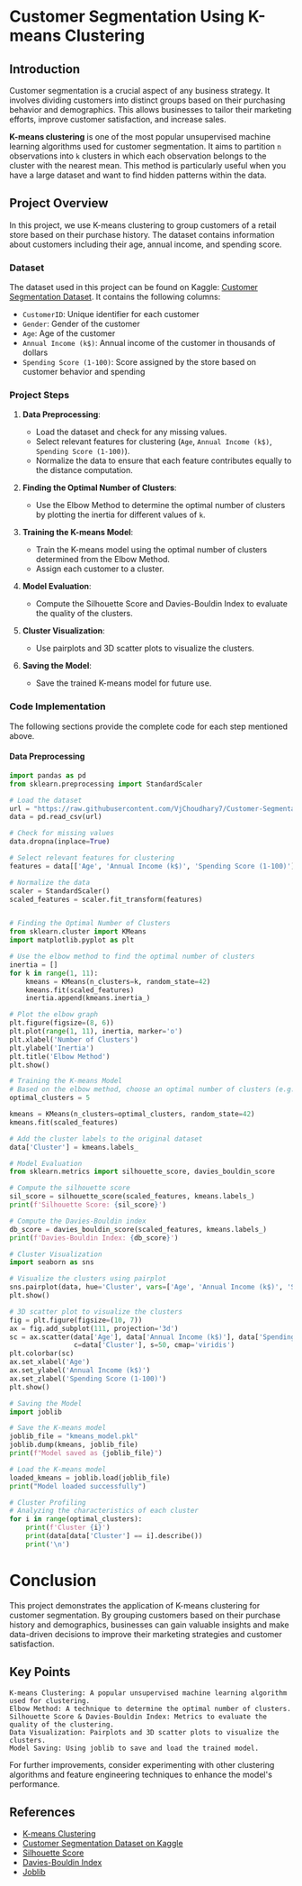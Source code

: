 # Customer Segmentation Using K-means Clustering

## Introduction

Customer segmentation is a crucial aspect of any business strategy. It involves dividing customers into distinct groups based on their purchasing behavior and demographics. This allows businesses to tailor their marketing efforts, improve customer satisfaction, and increase sales.

**K-means clustering** is one of the most popular unsupervised machine learning algorithms used for customer segmentation. It aims to partition `n` observations into `k` clusters in which each observation belongs to the cluster with the nearest mean. This method is particularly useful when you have a large dataset and want to find hidden patterns within the data.

## Project Overview

In this project, we use K-means clustering to group customers of a retail store based on their purchase history. The dataset contains information about customers including their age, annual income, and spending score.

### Dataset

The dataset used in this project can be found on Kaggle: [Customer Segmentation Dataset](https://www.kaggle.com/datasets/vjchoudhary7/customer-segmentation-tutorial-in-python). It contains the following columns:

- `CustomerID`: Unique identifier for each customer
- `Gender`: Gender of the customer
- `Age`: Age of the customer
- `Annual Income (k$)`: Annual income of the customer in thousands of dollars
- `Spending Score (1-100)`: Score assigned by the store based on customer behavior and spending

### Project Steps

1. **Data Preprocessing**: 
    - Load the dataset and check for any missing values.
    - Select relevant features for clustering (`Age`, `Annual Income (k$)`, `Spending Score (1-100)`).
    - Normalize the data to ensure that each feature contributes equally to the distance computation.

2. **Finding the Optimal Number of Clusters**:
    - Use the Elbow Method to determine the optimal number of clusters by plotting the inertia for different values of `k`.

3. **Training the K-means Model**:
    - Train the K-means model using the optimal number of clusters determined from the Elbow Method.
    - Assign each customer to a cluster.

4. **Model Evaluation**:
    - Compute the Silhouette Score and Davies-Bouldin Index to evaluate the quality of the clusters.

5. **Cluster Visualization**:
    - Use pairplots and 3D scatter plots to visualize the clusters.

6. **Saving the Model**:
    - Save the trained K-means model for future use.

### Code Implementation

The following sections provide the complete code for each step mentioned above.

#### Data Preprocessing

```python
import pandas as pd
from sklearn.preprocessing import StandardScaler

# Load the dataset
url = "https://raw.githubusercontent.com/VjChoudhary7/Customer-Segmentation-Tutorial-in-python/master/Mall_Customers.csv"
data = pd.read_csv(url)

# Check for missing values
data.dropna(inplace=True)

# Select relevant features for clustering
features = data[['Age', 'Annual Income (k$)', 'Spending Score (1-100)']]

# Normalize the data
scaler = StandardScaler()
scaled_features = scaler.fit_transform(features)


# Finding the Optimal Number of Clusters
from sklearn.cluster import KMeans
import matplotlib.pyplot as plt

# Use the elbow method to find the optimal number of clusters
inertia = []
for k in range(1, 11):
    kmeans = KMeans(n_clusters=k, random_state=42)
    kmeans.fit(scaled_features)
    inertia.append(kmeans.inertia_)

# Plot the elbow graph
plt.figure(figsize=(8, 6))
plt.plot(range(1, 11), inertia, marker='o')
plt.xlabel('Number of Clusters')
plt.ylabel('Inertia')
plt.title('Elbow Method')
plt.show()

# Training the K-means Model
# Based on the elbow method, choose an optimal number of clusters (e.g., 5)
optimal_clusters = 5

kmeans = KMeans(n_clusters=optimal_clusters, random_state=42)
kmeans.fit(scaled_features)

# Add the cluster labels to the original dataset
data['Cluster'] = kmeans.labels_

# Model Evaluation
from sklearn.metrics import silhouette_score, davies_bouldin_score

# Compute the silhouette score
sil_score = silhouette_score(scaled_features, kmeans.labels_)
print(f'Silhouette Score: {sil_score}')

# Compute the Davies-Bouldin index
db_score = davies_bouldin_score(scaled_features, kmeans.labels_)
print(f'Davies-Bouldin Index: {db_score}')

# Cluster Visualization
import seaborn as sns

# Visualize the clusters using pairplot
sns.pairplot(data, hue='Cluster', vars=['Age', 'Annual Income (k$)', 'Spending Score (1-100)'])
plt.show()

# 3D scatter plot to visualize the clusters
fig = plt.figure(figsize=(10, 7))
ax = fig.add_subplot(111, projection='3d')
sc = ax.scatter(data['Age'], data['Annual Income (k$)'], data['Spending Score (1-100)'], 
                c=data['Cluster'], s=50, cmap='viridis')
plt.colorbar(sc)
ax.set_xlabel('Age')
ax.set_ylabel('Annual Income (k$)')
ax.set_zlabel('Spending Score (1-100)')
plt.show()

# Saving the Model
import joblib

# Save the K-means model
joblib_file = "kmeans_model.pkl"  
joblib.dump(kmeans, joblib_file)
print(f"Model saved as {joblib_file}")

# Load the K-means model
loaded_kmeans = joblib.load(joblib_file)
print("Model loaded successfully")

# Cluster Profiling
# Analyzing the characteristics of each cluster
for i in range(optimal_clusters):
    print(f'Cluster {i}')
    print(data[data['Cluster'] == i].describe())
    print('\n')
```

# Conclusion
This project demonstrates the application of K-means clustering for customer segmentation. By grouping customers based on their purchase history and demographics, businesses can gain valuable insights and make data-driven decisions to improve their marketing strategies and customer satisfaction.

## Key Points

    K-means Clustering: A popular unsupervised machine learning algorithm used for clustering.
    Elbow Method: A technique to determine the optimal number of clusters.
    Silhouette Score & Davies-Bouldin Index: Metrics to evaluate the quality of the clustering.
    Data Visualization: Pairplots and 3D scatter plots to visualize the clusters.
    Model Saving: Using joblib to save and load the trained model.

For further improvements, consider experimenting with other clustering algorithms and feature engineering techniques to enhance the model's performance.


## References

- [K-means Clustering](https://en.wikipedia.org/wiki/K-means_clustering)
- [Customer Segmentation Dataset on Kaggle](https://www.kaggle.com/datasets/vjchoudhary7/customer-segmentation-tutorial-in-python)
- [Silhouette Score](https://scikit-learn.org/stable/modules/generated/sklearn.metrics.silhouette_score.html)
- [Davies-Bouldin Index](https://scikit-learn.org/stable/modules/generated/sklearn.metrics.davies_bouldin_score.html)
- [Joblib](https://joblib.readthedocs.io/en/latest/)

